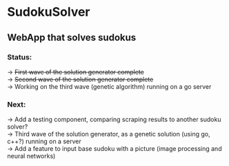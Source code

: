 # SudokuSolver
## WebApp that solves sudokus

### Status:
  -> ~~First wave of the solution generator complete~~<br>
  -> ~~Second wave of the solution generator complete~~<br>
  -> Working on the third wave (genetic algorithm) running on a go server

### Next:
  -> Add a testing component, comparing scraping results to another sudoku solver?<br>
  -> Third wave of the solution generator, as a genetic solution (using go, c++?) running on a server<br>
  -> Add a feature to input base sudoku with a picture (image processing and neural networks)
